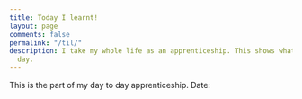```yaml
---
title: Today I learnt!
layout: page
comments: false
permalink: "/til/"
description: I take my whole life as an apprenticeship. This shows what I learnt each
  day.
---
```


This is the part of my day to day apprenticeship.
Date:
